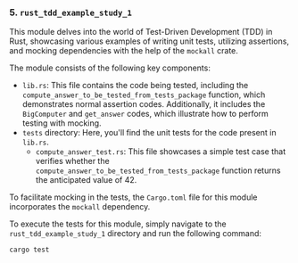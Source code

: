 ### 5. `rust_tdd_example_study_1`

This module delves into the world of Test-Driven Development (TDD) in Rust, showcasing various examples of writing unit tests, utilizing assertions, and mocking dependencies with the help of the `mockall` crate.

The module consists of the following key components:

- `lib.rs`: This file contains the code being tested, including the `compute_answer_to_be_tested_from_tests_package` function, which demonstrates normal assertion codes. Additionally, it includes the `BigComputer` and `get_answer` codes, which illustrate how to perform testing with mocking.
- `tests` directory: Here, you'll find the unit tests for the code present in `lib.rs`.
  - `compute_answer_test.rs`: This file showcases a simple test case that verifies whether the `compute_answer_to_be_tested_from_tests_package` function returns the anticipated value of 42.

To facilitate mocking in the tests, the `Cargo.toml` file for this module incorporates the `mockall` dependency.

To execute the tests for this module, simply navigate to the `rust_tdd_example_study_1` directory and run the following command:

```bash
cargo test